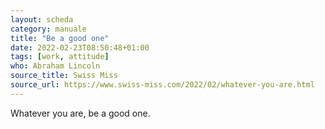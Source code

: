 ```yaml
---
layout: scheda
category: manuale
title: "Be a good one"
date: 2022-02-23T08:50:48+01:00
tags: [work, attitude]
who: Abraham Lincoln
source_title: Swiss Miss
source_url: https://www.swiss-miss.com/2022/02/whatever-you-are.html
---
```


Whatever you are, be a good one.
